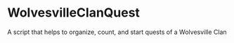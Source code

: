 # WolvesvilleClanQuest
A script that helps to organize, count, and start quests of a Wolvesville Clan
